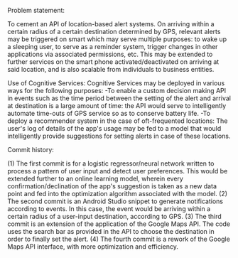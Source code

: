 
Problem statement: 

To cement an API of location-based alert systems. On arriving within a certain radius of a certain destination determined by GPS, relevant alerts may be triggered on smart which may serve multiple purposes: to wake up a sleeping user, to serve as a reminder system, trigger changes in other applications via associated permissions, etc. This may be extended to further services on the smart phone activated/deactivated on arriving at said location, and is also scalable from individuals to business entities.

Use of Cognitive Services: Cognitive Services may be deployed in various ways for the following purposes: 
-To enable a custom decision making API in events such as the time period between the setting of the alert and arrival at destination is a large amount of time: the API would serve to intelligently automate time-outs of GPS service so as to conserve battery life. 
-To deploy a recommender system in the case of oft-frequented locations: The user's log of details of the app's usage may be fed to a model that would intelligently provide suggestions for setting alerts in case of these locations.

Commit history:

(1) The first commit is for a logistic regressor/neural network written to process a pattern of user input and detect user preferences. This would be extended further to an online learning model, wherein every confirmation/declination of the app's suggestion is taken as a new data point and fed into the optimization algorithm associated with the model. 
(2) The second commit is an Android Studio snippet to generate notifications according to events. In this case, the event would be arriving within a certain radius of a user-input destination, according to GPS. 
(3) The third commit is an extension of the application of the Google Maps API. The code uses the search bar as provided in the API to choose the destination in order to finally set the alert.
(4) The fourth commit is a rework of the Google Maps API interface, with more optimization and efficiency.


